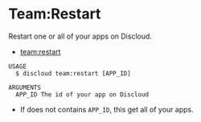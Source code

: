 # Team:Restart

Restart one or all of your apps on Discloud.

* [team:restart](#teamrestart)

```sh-session
USAGE
  $ discloud team:restart [APP_ID]

ARGUMENTS
  APP_ID The id of your app on Discloud
```

* If does not contains `APP_ID`, this get all of your apps.
